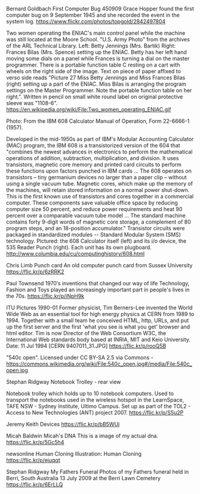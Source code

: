 Bernard Goldbach
First Computer Bug 450909
Grace Hopper found the first computer bug on 9 September 1945 and she recorded the event in the system log.
https://www.flickr.com/photos/topgold/2842497804


Two women operating the ENIAC's main control panel while the machine was still located at the Moore School. "U.S. Army Photo" from the archives of the ARL Technical Library. Left: Betty Jennings (Mrs. Bartik) Right: Frances Bilas (Mrs. Spence) setting up the ENIAC. Betty has her left hand moving some dials on a panel while Frances is turning a dial on the master programmer. There is a portable function table C resting on a cart with wheels on the right side of the image. Text on piece of paper affixed to verso side reads "Picture 27 Miss Betty Jennings and Miss Frances Bilas (right) setting up a part of the ENIAC. Miss Bilas is arranging the program settings on the Master Programmer. Note the portable function table on her right.". Written in pencil on small white round label on original protective sleeve was "1108-6".
https://en.wikipedia.org/wiki/File:Two_women_operating_ENIAC.gif




Photo: From the IBM 608 Calculator Manual of Operation, Form 22-6666-1 (1957).

Developed in the mid-1950s as part of IBM's Modular Accounting Calculator (MAC) program, the IBM 608 is a transistorized version of the 604 that "combines the newest advances in electronics to perform the mathematical operations of addition, subtraction, multiplication, and division. It uses transistors, magnetic core memory and printed card circuits to perform these functions upon factors punched in IBM cards ... The 608 operates on transistors – tiny germanium devices no larger than a paper clip – without using a single vacuum tube. Magnetic cores, which make up the memory of the machines, will retain stored information on a normal power shut-down. This is the first known use of transistors and cores together in a commercial computer. These components save valuable office space by reducing computer size 50 percent, and reduce power requirements and heat 90 percent over a comparable vacuum tube model ... The standard machine contains forty 9-digit words of magnetic core storage, a complement of 80 program steps, and an 18-position accumulator." Transistor circuits were packaged in standardized modules -- Standard Modular System (SMS) technology. Pictured: the 608 Calculator itself (left) and its i/o device, the 535 Reader Punch (right). Each unit has its own plugboard.
http://www.columbia.edu/cu/computinghistory/608.html



Chris Limb
Punch card
An old computer punch card from Sussex University
https://flic.kr/p/6zRRK2


Paul Townsend
1970′s inventions that changed our way of life
Technology, Fashion and Toys played an increasingly important part in people's lives in the 70s.
https://flic.kr/p/iNpH9k


ITU Pictures
1990-01
Former physicist, Tim Berners-Lee invented the World Wide Web as an essential tool for high energy physics at CERN from 1989 to 1994. Together with a small team he conceived HTML, http, URLs, and put up the first server and the first 'what you see is what you get' browser and html editor. Tim is now Director of the Web Consortium W3C, the International Web standards body based at INRIA, MIT and Keio University. Date: 11 Jul 1994 [CERN 9407011_31.JPG]
https://flic.kr/p/rooQ5B



"540c open". Licensed under CC BY-SA 2.5 via Commons - https://commons.wikimedia.org/wiki/File:540c_open.jpg#/media/File:540c_open.jpg


Stephan Ridgway
Notebook Trolley - rear view

Notebook trolley which holds up to 10 notebook computers. Used to transport the notebooks used in the wireless hotspot in the LearnSpace, TAFE NSW - Sydney Institute, Ultimo Campus. Set up as part of the TOL2 - Access to New Technologies (ANT) project 2007.
https://flic.kr/p/S5u2P


Jeremy Keith
Devices
https://flic.kr/p/bB5WUj


Micah Baldwin
Micah's DNA
This is a image of my actual dna.
https://flic.kr/p/5Gc5h4

newsonline
Human Cloning
Illustration: Human Cloning
https://flic.kr/p/ejuqqt



Stephan Ridgway
My Fathers Funeral
Photos of my Fathers funeral held in Berri, South Australia 13 July 2009 at the Berri Lawn Cemetery
https://flic.kr/p/6ErLLQ
